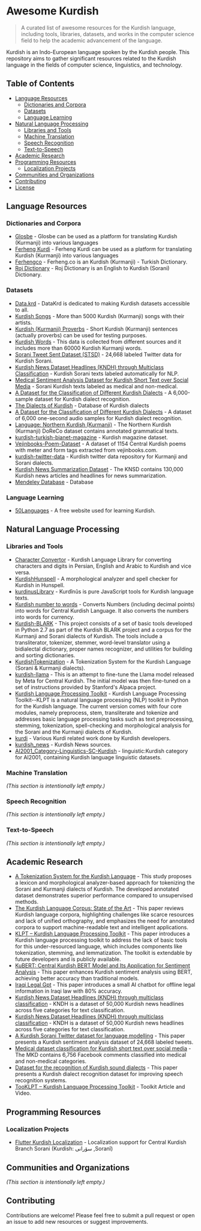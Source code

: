 # Awesome Kurdish 

> A curated list of awesome resources for the Kurdish language, including tools, libraries, datasets, and works in the computer science field to help the academic advancement of the language.

Kurdish is an Indo-European language spoken by the Kurdish people. This repository aims to gather significant resources related to the Kurdish language in the fields of computer science, linguistics, and technology.

## Table of Contents

- [Language Resources](#language-resources)
  - [Dictionaries and Corpora](#dictionaries-and-corpora)
  - [Datasets](#datasets)
  - [Language Learning](#language-learning)
- [Natural Language Processing](#natural-language-processing)
  - [Libraries and Tools](#libraries-and-tools)
  - [Machine Translation](#machine-translation)
  - [Speech Recognition](#speech-recognition)
  - [Text-to-Speech](#text-to-speech)
- [Academic Research](#academic-research)
- [Programming Resources](#programming-resources)
  - [Localization Projects](#localization-projects)
- [Communities and Organizations](#communities-and-organizations)
- [Contributing](#contributing)
- [License](#license)

## Language Resources

### Dictionaries and Corpora
- [Glosbe](https://glosbe.com/) - Glosbe can be used as a platform for translating Kurdish (Kurmanji) into various languages
- [Ferheng Kurdi](https://ferhengkurdi.org/) - Ferheng Kurdi can be used as a platform for translating Kurdish (Kurmanji) into various languages
- [Ferhengco](https://ferheng.co/) - Ferheng.co is an Kurdish (Kurmanji) - Turkish Dictionary.
- [Roj Dictionary](https://github.com/0xdolan/roj_dictionary) - Roj Dictionary is an English to Kurdish (Sorani) Dictionary.

### Datasets

- [Data.krd](https://data.krd/) - DataKrd is dedicated to making Kurdish datasets accessible to all.
- [Kurdish Songs](https://www.kaggle.com/datasets/jagaryousef/5000-kurdish-songs) - More than 5000 Kurdish (Kurmanji) songs with their artists.
- [Kurdish (Kurmanji) Proverbs](https://www.kaggle.com/datasets/jagaryousef/kurdish-kurmanji-proverbs) - Short Kurdish (Kurmanji) sentences (actually proverbs) can be used for testing purposes.
- [Kurdish Words](https://www.kaggle.com/datasets/jagaryousef/60000-kurdish-words) - This data is collected from different sources and it includes more than 60000 Kurdish Kurmanji words.
- [Sorani Tweet Sent Dataset (STSD)](https://data.mendeley.com/datasets/8r5cttwh7f/2) - 24,668 labeled Twitter data for Kurdish Sorani.
- [Kurdish News Dataset Headlines (KNDH) through Multiclass Classification](https://data.mendeley.com/datasets/kb7vvkg2th/2) - Kurdish Sorani texts labeled automatically for NLP.
- [Medical Sentiment Analysis Dataset for Kurdish Short Text over Social Media](https://data.mendeley.com/datasets/f2yfz4r9fr/1) - Sorani Kurdish texts labeled as medical and non-medical.
- [A Dataset for the Classification of Different Kurdish Dialects](https://data.mendeley.com/datasets/srkp2j4v93/1) - A 6,000-sample dataset for Kurdish dialect recognition.
- [The Dialects of Kurdish](https://kurdish.humanities.manchester.ac.uk/) - Database of Kurdish dialects
- [A Dataset for the Classification of Different Kurdish Dialects](https://data.mendeley.com/datasets/srkp2j4v93/2) - A dataset of 6,000 one-second audio samples for Kurdish dialect recognition.
- [Language: Northern Kurdish (Kurmanji)](https://doreco.huma-num.fr/languages/nort2641) - The Northern Kurdish (Kurmanji) DoReCo dataset contains annotated grammatical texts.
- [kurdish-turkish-bianet-magazine](https://huggingface.co/datasets/nazimali/kurdish-turkish-bianet-magazine) - Kurdish magazine dataset.
- [Vejinbooks-Poem-Dataset](https://github.com/AsoSoft/Vejinbooks-Poem-Dataset) - A dataset of 1154 Central Kurdish poems with meter and form tags extracted from vejinbooks.com.
- [kurdish-twitter-data](https://github.com/ftkurt/kurdish-twitter-data) - Kurdish twitter data repository for Kurmanji and Sorani dialects.
- [Kurdish News Summarization Dataset](https://data.mendeley.com/datasets/jbvrd44m5g/1) - The KNSD contains 130,000 Kurdish news articles and headlines for news summarization.
- [Mendeley Database](https://data.mendeley.com/) - Database




### Language Learning

- [50Languages](https://www.50languages.com/kurdish-kurmanji-for-free) - A free website used for learning Kurdish.

## Natural Language Processing

### Libraries and Tools

- [Character Convertor](https://github.com/0xdolan/kurdish) - Kurdish Language Library for converting characters and digits in Persian, English and Arabic to Kurdish and vice versa.
- [KurdishHunspell](https://github.com/sinaahmadi/KurdishHunspell) - A morphological analyzer and spell checker for Kurdish in Hunspell.
- [kurdinusLibrary](https://github.com/Kurdinus/kurdinusLibrary) - Kurdînûs is pure JavaScript tools for Kurdish language texts.
- [Kurdish number to words](https://github.com/Mawlood-Fareq/kurdish-number-towords) - Converts Numbers (including decimal points) into words for Central Kurdish Language. It also converts the numbers into words for currency.
- [Kurdish-BLARK](https://github.com/hosseinhassani/Kurdish-BLARK) - This project consists of a set of basic tools developed in Python 2.7 as part of the Kurdish BLARK project and a corpus for the Kurmanji and Sorani dialects of Kurdish. The tools include a transliterator, tokenizer, stemmer, word-level translator using a bidialectal dictionary, proper names recognizer, and utilities for building and sorting dictionaries.
- [KurdishTokenization](https://github.com/sinaahmadi/KurdishTokenization) - A Tokenization System for the Kurdish Language (Sorani & Kurmanji dialects).
- [kurdish-llama](https://github.com/RazhanHameed/kurdish-llama) - This is an attempt to fine-tune the Llama model released by Meta for Central Kurdish. The initial model was then fine-tuned on a set of instructions provided by Stanford's Alpaca project.
- [Kurdish Language Processing Toolkit](https://github.com/sinaahmadi/klpt) - Kurdish Language Processing Toolkit--KLPT is a natural language processing (NLP) toolkit in Python for the Kurdish language. The current version comes with four core modules, namely preprocess, stem, transliterate and tokenize and addresses basic language processing tasks such as text preprocessing, stemming, tokenization, spell-checking and morphological analysis for the Sorani and the Kurmanji dialects of Kurdish.
- [kurdi](https://github.com/layik/kurdi) - Various Kurdi related work done by Kurdish developers.
- [kurdish_news](https://github.com/0xdolan/kurdish_news?tab=readme-ov-file) - Kurdish News sources.
- [AI2001_Category-Linguistics-SC-Kurdish](https://github.com/seanpm2001/AI2001_Category-Linguistics-SC-Kurdish) - linguistic:Kurdish category for AI2001, containing Kurdish language linguistic datasets.


### Machine Translation

*(This section is intentionally left empty.)*

### Speech Recognition

*(This section is intentionally left empty.)*

### Text-to-Speech

*(This section is intentionally left empty.)*

## Academic Research

- [A Tokenization System for the Kurdish Language](https://aclanthology.org/2020.vardial-1.11/) - This study proposes a lexicon and morphological analyzer-based approach for tokenizing the Sorani and Kurmanji dialects of Kurdish. The developed annotated dataset demonstrates superior performance compared to unsupervised methods.
- [The Kurdish Language Corpus: State of the Art](https://aclanthology.org/2020.vardial-1.11/) - This paper reviews Kurdish language corpora, highlighting challenges like scarce resources and lack of unified orthography, and emphasizes the need for annotated corpora to support machine-readable text and intelligent applications.
- [KLPT – Kurdish Language Processing Toolkit](https://aclanthology.org/2020.vardial-1.11/) - This paper introduces a Kurdish language processing toolkit to address the lack of basic tools for this under-resourced language, which includes components like tokenization, stemming, and lemmatization. The toolkit is extendable by future developers and is publicly available.
- [KuBERT: Central Kurdish BERT Model and Its Application for Sentiment Analysis](https://www.researchsquare.com/article/rs-4552724/v1) - This paper enhances Kurdish sentiment analysis using BERT, achieving better accuracy than traditional models.
- [Iraqi Legal Gpt](https://ieeexplore.ieee.org/abstract/document/10548909?casa_token=jflu2lyqCQcAAAAA:aUlobBKBexV0J0Ln1hpCx_vSy9fChMTmbB_N8rMDiWF7qUiU51Rh-gYcAZRcUIj8jByuWJm_ntc9) - This paper introduces a small AI chatbot for offline legal information in Iraqi law with 80% accuracy.
- [Kurdish News Dataset Headlines (KNDH) through multiclass classification](https://www.sciencedirect.com/science/article/pii/S2352340923002391) - KNDH is a dataset of 50,000 Kurdish news headlines across five categories for text classification.
- [Kurdish News Dataset Headlines (KNDH) through multiclass classification](https://www.sciencedirect.com/science/article/pii/S2352340923002391) - KNDH is a dataset of 50,000 Kurdish news headlines across five categories for text classification.
- [A Kurdish Sorani Twitter dataset for language modelling](https://www.sciencedirect.com/science/article/pii/S2352340924009296) - This paper presents a Kurdish sentiment analysis dataset of 24,668 labeled tweets.
- [Medical dataset classification for Kurdish short text over social media](https://www.sciencedirect.com/science/article/pii/S2352340922003006) - The MKD contains 6,756 Facebook comments classified into medical and non-medical categories.
- [Dataset for the recognition of Kurdish sound dialects](https://www.sciencedirect.com/science/article/pii/S2352340924002026) - This paper presents a Kurdish dialect recognition dataset for improving speech recognition systems.
- [TooKLPT – Kurdish Language Processing Toolkit](https://aclanthology.org/2020.nlposs-1.11/) - Toolkit Article and Video.



## Programming Resources

### Localization Projects
- [Flutter Kurdish Localization](https://github.com/aminsamad/flutter_kurdish_localization) -  Localization support for Central Kurdish Branch Sorani (Kurdish: سۆرانی ,Soranî‎)

## Communities and Organizations

*(This section is intentionally left empty.)*

## Contributing

Contributions are welcome! Please feel free to submit a pull request or open an issue to add new resources or suggest improvements.
